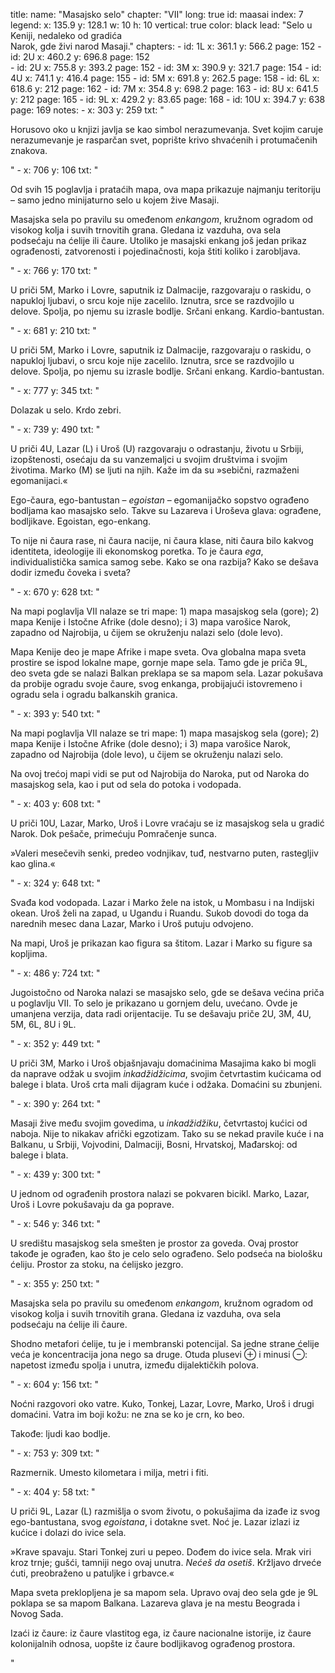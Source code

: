 title: 
    name: "Masajsko selo"
    chapter: "VII"
    long: true
id: maasai
index: 7
legend:
    x: 135.9
    y: 128.1
    w: 10 
    h: 10
vertical: true
color: black
lead: "Selo u Keniji, nedaleko od gradića <br>Narok, gde živi narod Masaji."
chapters:
    - id: 1L
      x: 361.1
      y: 566.2
      page: 152
    - id: 2U
      x: 460.2
      y: 696.8
      page: 152   
    - id: 2U
      x: 755.8
      y: 393.2
      page: 152
    - id: 3M
      x: 390.9
      y: 321.7
      page: 154
    - id: 4U
      x: 741.1
      y: 416.4
      page: 155
    - id: 5M
      x: 691.8
      y: 262.5
      page: 158
    - id: 6L
      x: 618.6
      y: 212
      page: 162
    - id: 7M
      x: 354.8
      y: 698.2
      page: 163
    - id: 8U
      x: 641.5
      y: 212
      page: 165
    - id: 9L
      x: 429.2
      y: 83.65
      page: 168
    - id: 10U
      x: 394.7
      y: 638
      page: 169
notes: 
    - x: 303 
      y: 259
      txt: "<p>Horusovo oko u knjizi javlja se kao simbol nerazumevanja. Svet kojim caruje nerazumevanje je rasparčan svet, poprište krivo shvaćenih i protumačenih znakova.</p>"
    - x: 706 
      y: 106
      txt: "<p>Od svih 15 poglavlja i prataćih mapa, ova mapa prikazuje najmanju teritoriju – samo jedno minijaturno selo u kojem žive Masaji.</p>
<p>Masajska sela po pravilu su omeđenom <em>enkangom</em>, kružnom ogradom od visokog kolja i suvih trnovitih grana. Gledana iz vazduha, ova sela podsećaju na ćelije ili čaure. Utoliko je masajski enkang još jedan prikaz ograđenosti, zatvorenosti i pojedinačnosti, koja štiti koliko i zarobljava.</p>"
    - x: 766
      y: 170
      txt: "<p>U priči 5M, Marko i Lovre, saputnik iz Dalmacije, razgovaraju o raskidu, o napukloj ljubavi, o srcu koje nije zacelilo. Iznutra, srce se razdvojilo u delove. Spolja, po njemu su izrasle bodlje. Srčani enkang. Kardio-bantustan.</p>"
    - x: 681
      y: 210
      txt: "<p>U priči 5M, Marko i Lovre, saputnik iz Dalmacije, razgovaraju o raskidu, o napukloj ljubavi, o srcu koje nije zacelilo. Iznutra, srce se razdvojilo u delove. Spolja, po njemu su izrasle bodlje. Srčani enkang. Kardio-bantustan.</p>"
    - x: 777 
      y: 345
      txt: "<p>Dolazak u selo. Krdo zebri.</p>"
    - x: 739 
      y: 490
      txt: "<p>U priči 4U, Lazar (L) i Uroš (U) razgovaraju o odrastanju, životu u Srbiji, izopštenosti, osećaju da su vanzemaljci u svojim društvima i svojim životima. Marko (M) se ljuti na njih. Kaže im da su »sebični, razmaženi egomanijaci.«</p>
<p>Ego-čaura, ego-bantustan – <em>egoistan</em> – egomanijačko sopstvo ograđeno bodljama kao masajsko selo. Takve su Lazareva i Uroševa glava: ograđene, bodljikave. Egoistan, ego-enkang.</p>
<p>To nije ni čaura rase, ni čaura nacije, ni čaura klase, niti čaura bilo kakvog identiteta, ideologije ili ekonomskog poretka. To je čaura <em>ega</em>, individualistička samica samog sebe. Kako se ona razbija? Kako se dešava dodir između čoveka i sveta?</p>"
    - x: 670
      y: 628
      txt: "<p>Na mapi poglavlja VII nalaze se tri mape: 1) mapa masajskog sela (gore); 2) mapa Kenije i Istočne Afrike (dole desno); i 3) mapa varošice Narok, zapadno od Najrobija, u čijem se okruženju nalazi selo (dole levo).</p>
<p>Mapa Kenije deo je mape Afrike i mape sveta. Ova globalna mapa sveta prostire se ispod lokalne mape, gornje mape sela. Tamo gde je priča 9L, deo sveta gde se nalazi Balkan preklapa se sa mapom sela. Lazar pokušava da probije ogradu svoje čaure, svog enkanga, probijajući istovremeno i ogradu sela i ogradu balkanskih granica.</p>"
    - x: 393
      y: 540
      txt: "<p>Na mapi poglavlja VII nalaze se tri mape: 1) mapa masajskog sela (gore); 2) mapa Kenije i Istočne Afrike (dole desno); i 3) mapa varošice Narok, zapadno od Najrobija (dole levo), u čijem se okruženju nalazi selo.</p>
<p>Na ovoj trećoj mapi vidi se put od Najrobija do Naroka, put od Naroka do masajskog sela, kao i put od sela do potoka i vodopada.</p>"
    - x: 403
      y: 608
      txt: "<p>U priči 10U, Lazar, Marko, Uroš i Lovre vraćaju se iz masajskog sela u gradić Narok. Dok pešače, primećuju Pomračenje sunca.</p>
<p>»Valeri mesečevih senki, predeo vodnjikav, tuđ, nestvarno puten, rastegljiv kao glina.«</p>"
    - x: 324
      y: 648
      txt: "<p>Svađa kod vodopada. Lazar i Marko žele na istok, u Mombasu i na Indijski okean. Uroš želi na zapad, u Ugandu i Ruandu. Sukob dovodi do toga da narednih mesec dana Lazar, Marko i Uroš putuju odvojeno.</p>
<p>Na mapi, Uroš je prikazan kao figura sa štitom. Lazar i Marko su figure sa kopljima.</p>"
    - x: 486
      y: 724
      txt: "<p>Jugoistočno od Naroka nalazi se masajsko selo, gde se dešava većina priča u poglavlju VII. To selo je prikazano u gornjem delu, uvećano. Ovde je umanjena verzija, data radi orijentacije. Tu se dešavaju priče 2U, 3M, 4U, 5M, 6L, 8U i 9L.</p>"
    - x: 352  
      y: 449
      txt: "<p>U priči 3M, Marko i Uroš objašnjavaju domaćinima Masajima kako bi mogli da naprave odžak u svojim <em>inkadžidžicima</em>, svojim četvrtastim kućicama od balege i blata. Uroš crta mali dijagram kuće i odžaka. Domaćini su zbunjeni.</p>"
    - x: 390
      y: 264
      txt: "<p>Masaji žive među svojim govedima, u <em>inkadžidžiku</em>, četvrtastoj kućici od naboja. Nije to nikakav afrički egzotizam. Tako su se nekad pravile kuće i na Balkanu, u Srbiji, Vojvodini, Dalmaciji, Bosni, Hrvatskoj, Mađarskoj: od balege i blata.</p>"
    - x: 439 
      y: 300
      txt: "<p>U jednom od ograđenih prostora nalazi se pokvaren bicikl. Marko, Lazar, Uroš i Lovre pokušavaju da ga poprave.</p>"
    - x: 546
      y: 346
      txt: "<p>U središtu masajskog sela smešten je prostor za goveda. Ovaj prostor takođe je ograđen, kao što je celo selo ograđeno. Selo podseća na biološku ćeliju. Prostor za stoku, na ćelijsko jezgro.</p>"
    - x: 355
      y: 250
      txt: "<p>Masajska sela po pravilu su omeđenom <em>enkangom</em>, kružnom ogradom od visokog kolja i suvih trnovitih grana. Gledana iz vazduha, ova sela podsećaju na ćelije ili čaure.</p>
<p>Shodno metafori ćelije, tu je i membranski potencijal. Sa jedne strane ćelije veća je koncentracija jona nego sa druge. Otuda plusevi ⊕ i minusi ⊖: napetost između spolja i unutra, između dijalektičkih polova.</p>"
    - x: 604
      y: 156
      txt: "<p>Noćni razgovori oko vatre. Kuko, Tonkej, Lazar, Lovre, Marko, Uroš i drugi domaćini. Vatra im boji kožu: ne zna se ko je crn, ko beo.</p>
<p>Takođe: ljudi kao bodlje.</p>"
    - x: 753
      y: 309 
      txt: "<p>Razmernik. Umesto kilometara i milja, metri i fiti.</p>"
    - x: 404  
      y: 58
      txt: "<p>U priči 9L, Lazar (L) razmišlja o svom životu, o pokušajima da izađe iz svog ego-bantustana, svog <em>egoistana</em>, i dotakne svet. Noć je. Lazar izlazi iz kućice i dolazi do ivice sela.</p>
<p>»Krave spavaju. Stari Tonkej zuri u pepeo. Dođem do ivice sela. Mrak viri
kroz trnje; gušći, tamniji nego ovaj unutra. <em>Nećeš da osetiš</em>. Kržljavo drveće
ćuti, preobraženo u patuljke i grbavce.«</p>
<p>Mapa sveta preklopljena je sa mapom sela. Upravo ovaj deo sela gde je 9L poklapa se sa mapom Balkana. Lazareva glava je na mestu Beograda i Novog Sada.</p>
<p>Izaći iz čaure: iz čaure vlastitog ega, iz čaure nacionalne istorije, iz čaure kolonijalnih odnosa, uopšte iz čaure bodljikavog ograđenog prostora.</p>"
